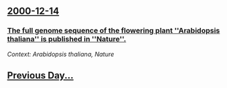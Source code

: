 ## [2000-12-14](/news/2000/12/14/index.md)

### [The full genome sequence of the flowering plant ''Arabidopsis thaliana'' is published in ''Nature''.](/news/2000/12/14/the-full-genome-sequence-of-the-flowering-plant-arabidopsis-thaliana-is-published-in-nature.md)
_Context: Arabidopsis thaliana, Nature_

## [Previous Day...](/news/2000/12/13/index.md)

